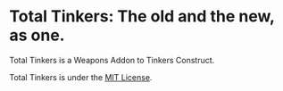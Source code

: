 <h1>Total Tinkers: The old and the new, as one.</h1>


Total Tinkers is a Weapons Addon to Tinkers Construct.

Total Tinkers is under the <a href="https://tldrlegal.com/license/mit-license"> MIT License</a>.